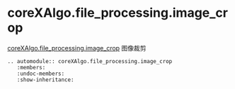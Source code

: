 # coreXAlgo.file_processing.image_crop

[coreXAlgo.file_processing.image_crop](``) 图像裁剪

```{eval-rst}
.. automodule:: coreXAlgo.file_processing.image_crop
   :members:
   :undoc-members:
   :show-inheritance:
```
